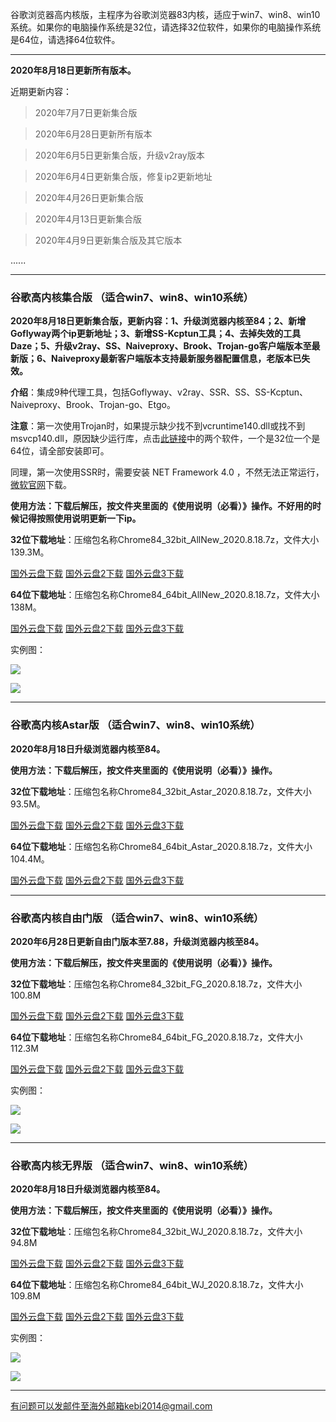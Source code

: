 谷歌浏览器高内核版，主程序为谷歌浏览器83内核，适应于win7、win8、win10系统。如果你的电脑操作系统是32位，请选择32位软件，如果你的电脑操作系统是64位，请选择64位软件。

***

**2020年8月18日更新所有版本。**

近期更新内容：

> 2020年7月7日更新集合版

> 2020年6月28日更新所有版本

> 2020年6月5日更新集合版，升级v2ray版本

> 2020年6月4日更新集合版，修复ip2更新地址

> 2020年4月26日更新集合版

> 2020年4月13日更新集合版

> 2020年4月9日更新集合版及其它版本

......

***

### 谷歌高内核集合版  （适合win7、win8、win10系统）

**2020年8月18日更新集合版，更新内容：1、升级浏览器内核至84；2、新增Goflyway两个ip更新地址；3、新增SS-Kcptun工具；4、去掉失效的工具Daze；5、升级v2ray、SS、Naiveproxy、Brook、Trojan-go客户端版本至最新版；6、Naiveproxy最新客户端版本支持最新服务器配置信息，老版本已失效。**

**介绍**：集成9种代理工具，包括Goflyway、v2ray、SSR、SS、SS-Kcptun、Naiveproxy、Brook、Trojan-go、Etgo。

**注意**：第一次使用Trojan时，如果提示缺少找不到vcruntime140.dll或找不到msvcp140.dll，原因缺少运行库，点击[此链接](https://www.microsoft.com/en-us/download/details.aspx?id=48145)中的两个软件，一个是32位一个是64位，请全部安装即可。

同理，第一次使用SSR时，需要安装 NET Framework 4.0 ，不然无法正常运行，[微软官网](https://www.microsoft.com/zh-cn/download/details.aspx?id=17718)下载。

**使用方法：下载后解压，按文件夹里面的《使用说明（必看）》操作。不好用的时候记得按照使用说明更新一下ip。**

**32位下载地址**：压缩包名称Chrome84_32bit_AllNew_2020.8.18.7z，文件大小139.3M。

[国外云盘下载](http://tr1.freedown7.club/html/2020818/Chrome84_32bit_AllNew_2020.8.18.7z) 
[国外云盘2下载](http://tr30.free4444.club/2020818/Chrome84_32bit_AllNew_2020.8.18.7z) 
[国外云盘3下载](http://173.0.55.67/html/2020818/Chrome84_32bit_AllNew_2020.8.18.7z) 

**64位下载地址**：压缩包名称Chrome84_64bit_AllNew_2020.8.18.7z，文件大小138M。

[国外云盘下载](http://tr1.freedown7.club/html/2020818/Chrome84_64bit_AllNew_2020.8.18.7z) 
[国外云盘2下载](http://tr30.free4444.club/2020818/Chrome84_64bit_AllNew_2020.8.18.7z) 
[国外云盘3下载](http://173.0.55.67/html/2020818/Chrome84_64bit_AllNew_2020.8.18.7z) 

实例图：

![](https://cdn.jsdelivr.net/gh/Alvin9999/pac2/all1.jpg)

![](https://cdn.jsdelivr.net/gh/Alvin9999/pac2/all2.jpg)

***

### 谷歌高内核Astar版  （适合win7、win8、win10系统）

**2020年8月18日升级浏览器内核至84。**

**使用方法：下载后解压，按文件夹里面的《使用说明（必看）》操作。**

**32位下载地址**：压缩包名称Chrome84_32bit_Astar_2020.8.18.7z，文件大小93.5M。

[国外云盘下载](http://tr1.freedown7.club/html/2020818/Chrome84_32bit_Astar_2020.8.18.7z) 
[国外云盘2下载](http://tr30.free4444.club/2020818/Chrome84_32bit_Astar_2020.8.18.7z) 
[国外云盘3下载](http://173.0.55.67/html/2020818/Chrome84_32bit_Astar_2020.8.18.7z) 

**64位下载地址**：压缩包名称Chrome84_64bit_Astar_2020.8.18.7z，文件大小104.4M。

[国外云盘下载](http://tr1.freedown7.club/html/2020818/Chrome84_64bit_Astar_2020.8.18.7z) 
[国外云盘2下载](http://tr30.free4444.club/2020818/Chrome84_64bit_Astar_2020.8.18.7z) 
[国外云盘3下载](http://173.0.55.67/html/2020818/Chrome84_64bit_Astar_2020.8.18.7z) 

***


### 谷歌高内核自由门版  （适合win7、win8、win10系统）

**2020年6月28日更新自由门版本至7.88，升级浏览器内核至84。**

**使用方法：下载后解压，按文件夹里面的《使用说明（必看）》操作。**

**32位下载地址**：压缩包名称Chrome84_32bit_FG_2020.8.18.7z，文件大小100.8M

[国外云盘下载](http://tr1.freedown7.club/html/2020818/Chrome84_32bit_FG_2020.8.18.7z) 
[国外云盘2下载](http://tr30.free4444.club/2020818/Chrome84_32bit_FG_2020.8.18.7z) 
[国外云盘3下载](http://173.0.55.67/html/2020818/Chrome84_32bit_FG_2020.8.18.7z)

**64位下载地址**：压缩包名称Chrome84_64bit_FG_2020.8.18.7z，文件大小112.3M

[国外云盘下载](http://tr1.freedown7.club/html/2020818/Chrome84_64bit_FG_2020.8.18.7z)
[国外云盘2下载](http://tr30.free4444.club/2020818/Chrome84_64bit_FG_2020.8.18.7z) 
[国外云盘3下载](http://173.0.55.67/html/2020818/Chrome84_64bit_FG_2020.8.18.7z)

实例图：

![](https://cdn.jsdelivr.net/gh/Alvin9999/pac2/softimag/75fg.PNG)

![](https://cdn.jsdelivr.net/gh/Alvin9999/PAC/download/61freegate1.PNG)

***

### 谷歌高内核无界版  （适合win7、win8、win10系统）

**2020年8月18日升级浏览器内核至84。**

**使用方法：下载后解压，按文件夹里面的《使用说明（必看）》操作。**

**32位下载地址**：压缩包名称Chrome84_32bit_WJ_2020.8.18.7z，文件大小94.8M

[国外云盘下载](http://tr1.freedown7.club/html/2020818/Chrome84_32bit_WJ_2020.8.18.7z) 
[国外云盘2下载](http://tr30.free4444.club/2020818/Chrome84_32bit_WJ_2020.8.18.7z) 
[国外云盘3下载](http://173.0.55.67/html/2020818/Chrome84_32bit_WJ_2020.8.18.7z) 

**64位下载地址**：压缩包名称Chrome84_64bit_WJ_2020.8.18.7z，文件大小109.8M

[国外云盘下载](http://tr1.freedown7.club/html/2020818/Chrome84_64bit_WJ_2020.8.18.7z) 
[国外云盘2下载](http://tr30.free4444.club/2020818/Chrome84_64bit_WJ_2020.8.18.7z) 
[国外云盘3下载](http://173.0.55.67/html/2020818/Chrome84_64bit_WJ_2020.8.18.7z) 

实例图：

![](https://cdn.jsdelivr.net/gh/Alvin9999/pac2/softimag/75wj.PNG)

![](https://cdn.jsdelivr.net/gh/Alvin9999/PAC/download/61wujie1.PNG)


***


有问题可以发邮件至海外邮箱kebi2014@gmail.com